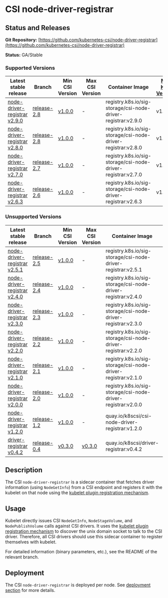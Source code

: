 # CSI node-driver-registrar

## Status and Releases

**Git Repository:** [https://github.com/kubernetes-csi/node-driver-registrar](https://github.com/kubernetes-csi/node-driver-registrar)

**Status:** GA/Stable

### Supported Versions

Latest stable release | Branch | Min CSI Version | Max CSI Version | Container Image | [Min K8s Version](project-policies.md#minimum-version) | [Max K8s Version](project-policies.md#maximum-version) | [Recommended K8s Version](project-policies.md#recommended-version) |
--|--|--|--|--|--|--|--
[node-driver-registrar v2.9.0](https://github.com/kubernetes-csi/node-driver-registrar/releases/tag/v2.9.0) | [release-2.8](https://github.com/kubernetes-csi/node-driver-registrar/tree/release-2.9) | [v1.0.0](https://github.com/container-storage-interface/spec/releases/tag/v1.0.0) | - | registry.k8s.io/sig-storage/csi-node-driver-registrar:v2.9.0 | v1.13 | - | 1.25
[node-driver-registrar v2.8.0](https://github.com/kubernetes-csi/node-driver-registrar/releases/tag/v2.8.0) | [release-2.8](https://github.com/kubernetes-csi/node-driver-registrar/tree/release-2.8) | [v1.0.0](https://github.com/container-storage-interface/spec/releases/tag/v1.0.0) | - | registry.k8s.io/sig-storage/csi-node-driver-registrar:v2.8.0 | v1.13 | -
[node-driver-registrar v2.7.0](https://github.com/kubernetes-csi/node-driver-registrar/releases/tag/v2.7.0) | [release-2.7](https://github.com/kubernetes-csi/node-driver-registrar/tree/release-2.7) | [v1.0.0](https://github.com/container-storage-interface/spec/releases/tag/v1.0.0) | - | registry.k8s.io/sig-storage/csi-node-driver-registrar:v2.7.0 | v1.13 | -
[node-driver-registrar v2.6.3](https://github.com/kubernetes-csi/node-driver-registrar/releases/tag/v2.6.3) | [release-2.6](https://github.com/kubernetes-csi/node-driver-registrar/tree/release-2.6) | [v1.0.0](https://github.com/container-storage-interface/spec/releases/tag/v1.0.0) | - | registry.k8s.io/sig-storage/csi-node-driver-registrar:v2.6.3 | v1.13 | -

### Unsupported Versions

Latest stable release | Branch | Min CSI Version | Max CSI Version | Container Image | [Min K8s Version](project-policies.md#minimum-version) | [Max K8s Version](project-policies.md#maximum-version) | [Recommended K8s Version](project-policies.md#recommended-version) |
--|--|--|--|--|--|--|--
[node-driver-registrar v2.5.1](https://github.com/kubernetes-csi/node-driver-registrar/releases/tag/v2.5.1) | [release-2.5](https://github.com/kubernetes-csi/node-driver-registrar/tree/release-2.5) | [v1.0.0](https://github.com/container-storage-interface/spec/releases/tag/v1.0.0) | - | registry.k8s.io/sig-storage/csi-node-driver-registrar:v2.5.1 | v1.13 | -
[node-driver-registrar v2.4.0](https://github.com/kubernetes-csi/node-driver-registrar/releases/tag/v2.4.0) | [release-2.4](https://github.com/kubernetes-csi/node-driver-registrar/tree/release-2.4) | [v1.0.0](https://github.com/container-storage-interface/spec/releases/tag/v1.0.0) | - | registry.k8s.io/sig-storage/csi-node-driver-registrar:v2.4.0 | v1.13 | -
[node-driver-registrar v2.3.0](https://github.com/kubernetes-csi/node-driver-registrar/releases/tag/v2.3.0) | [release-2.3](https://github.com/kubernetes-csi/node-driver-registrar/tree/release-2.3) | [v1.0.0](https://github.com/container-storage-interface/spec/releases/tag/v1.0.0) | - | registry.k8s.io/sig-storage/csi-node-driver-registrar:v2.3.0 | v1.13 | -
[node-driver-registrar v2.2.0](https://github.com/kubernetes-csi/node-driver-registrar/releases/tag/v2.2.0) | [release-2.2](https://github.com/kubernetes-csi/node-driver-registrar/tree/release-2.2) | [v1.0.0](https://github.com/container-storage-interface/spec/releases/tag/v1.0.0) | - | registry.k8s.io/sig-storage/csi-node-driver-registrar:v2.2.0 | v1.13 | -
[node-driver-registrar v2.1.0](https://github.com/kubernetes-csi/node-driver-registrar/releases/tag/v2.1.0) | [release-2.1](https://github.com/kubernetes-csi/node-driver-registrar/tree/release-2.1) | [v1.0.0](https://github.com/container-storage-interface/spec/releases/tag/v1.0.0) | - | registry.k8s.io/sig-storage/csi-node-driver-registrar:v2.1.0 | v1.13 | -
[node-driver-registrar v2.0.0](https://github.com/kubernetes-csi/node-driver-registrar/releases/tag/v2.0.0) | [release-2.0](https://github.com/kubernetes-csi/node-driver-registrar/tree/release-2.0) | [v1.0.0](https://github.com/container-storage-interface/spec/releases/tag/v1.0.0) | - | registry.k8s.io/sig-storage/csi-node-driver-registrar:v2.0.0 | v1.13 | -
[node-driver-registrar v1.2.0](https://github.com/kubernetes-csi/node-driver-registrar/releases/tag/v1.2.0) | [release-1.2](https://github.com/kubernetes-csi/node-driver-registrar/tree/release-1.2) | [v1.0.0](https://github.com/container-storage-interface/spec/releases/tag/v1.0.0) | - | quay.io/k8scsi/csi-node-driver-registrar:v1.2.0 | v1.13 | -
[driver-registrar v0.4.2](https://github.com/kubernetes-csi/driver-registrar/releases/tag/v0.4.2) | [release-0.4](https://github.com/kubernetes-csi/driver-registrar/tree/release-0.4) | [v0.3.0](https://github.com/container-storage-interface/spec/releases/tag/v0.3.0) | [v0.3.0](https://github.com/container-storage-interface/spec/releases/tag/v0.3.0) | quay.io/k8scsi/driver-registrar:v0.4.2 | v1.10 | v1.16

## Description

The CSI `node-driver-registrar` is a sidecar container that fetches driver information (using `NodeGetInfo`) from a CSI endpoint and registers it with the kubelet on that node using the [kubelet plugin registration mechanism](https://github.com/kubernetes/kubernetes/blob/master/pkg/kubelet/pluginmanager/pluginwatcher/README.md).

## Usage

Kubelet directly issues CSI `NodeGetInfo`, `NodeStageVolume`, and `NodePublishVolume` calls against CSI drivers. It uses the [kubelet plugin registration mechanism](https://github.com/kubernetes/kubernetes/blob/master/pkg/kubelet/pluginmanager/pluginwatcher/README.md) to discover the unix domain socket to talk to the CSI driver. Therefore, all CSI drivers should use this sidecar container to register themselves with kubelet.

For detailed information (binary parameters, etc.), see the README of the relevant branch.

## Deployment

The CSI `node-driver-registrar` is deployed per node. See [deployment section](deploying.md) for more details.
